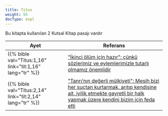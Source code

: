 ```yaml
---
title: Titus
weight: 55
docType: expl
---
```


Bu kitapta kullanılan 2 Kutsal Kitap pasajı vardır

| Ayet | Referans |
|-------|-----------|
| {{% bible val="Titus:1,16" link="tit:1,16" lang="tr" %}} | ["İkinci ölüm için hazır": çünkü sözlerimiz ve eylemlerimizle tutarlı olmamız önemlidir](../exampleSite/content/expl/../expl/content/paradise/the-new-jerusalem#d33d) |
| {{% bible val="Titus:2,14" link="tit:2,14" lang="tr" %}} | ["Tanrı’nın değerli mülkiyeti": Mesih bizi her suçtan kurtarmak, arıtıp kendisine ait, iyilik etmekte gayretli bir halk yapmak üzere kendini bizim için feda etti](../exampleSite/content/expl/../expl/background/israel/the-church-is-part-of-israel#5369) |
